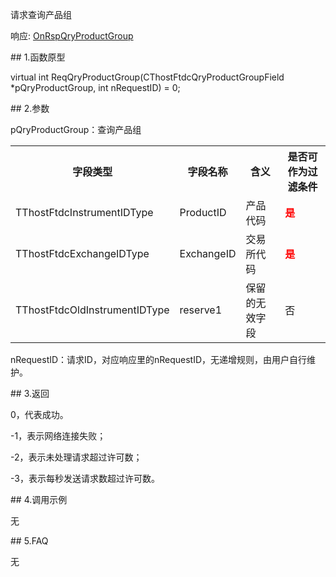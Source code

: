 <p>请求查询产品组</p>
<p>响应: <a href="../../CTHOSTFTDCTRADERAPI/ONRSPQRYPRODUCTGROUP/">OnRspQryProductGroup</a></p>
<span class="anchor" id="c56759d3-8d27-4a6b-9b65-a3fce0dc3de7"></span>
## 1.函数原型
<p>virtual int ReqQryProductGroup(CThostFtdcQryProductGroupField *pQryProductGroup, int nRequestID) = 0;</p>
<span class="anchor" id="fad9871c-f676-47e1-b227-18efda84fd88"></span>
## 2.参数
<p>pQryProductGroup：查询产品组</p>
<table><tr><th style="TEXT-ALIGN: center;">字段类型</th><th style="TEXT-ALIGN: center;">字段名称</th><th style="TEXT-ALIGN: center;">含义</th><th style="TEXT-ALIGN: center;">是否可作为过滤条件</th></tr><tr><td style="TEXT-ALIGN: left;">TThostFtdcInstrumentIDType</td>
<td style="TEXT-ALIGN: left;">ProductID</td>
<td style="TEXT-ALIGN: left;">产品代码</td>
<td style="TEXT-ALIGN: left;"><strong><font color="#FF0000">是</font></strong></td>
</tr>
<tr><td style="TEXT-ALIGN: left;">TThostFtdcExchangeIDType</td>
<td style="TEXT-ALIGN: left;">ExchangeID</td>
<td style="TEXT-ALIGN: left;">交易所代码</td>
<td style="TEXT-ALIGN: left;"><strong><font color="#FF0000">是</font></strong></td>
</tr>
<tr><td style="TEXT-ALIGN: left;">TThostFtdcOldInstrumentIDType</td>
<td style="TEXT-ALIGN: left;">reserve1</td>
<td style="TEXT-ALIGN: left;">保留的无效字段</td>
<td style="TEXT-ALIGN: left;">否</td>
</tr>
</table>
<p>nRequestID：请求ID，对应响应里的nRequestID，无递增规则，由用户自行维护。</p>
<span class="anchor" id="92b6c1c1-62ca-41c7-996f-73a9d7858561"></span>
## 3.返回
<p>0，代表成功。</p>
<p>-1，表示网络连接失败；</p>
<p>-2，表示未处理请求超过许可数；</p>
<p>-3，表示每秒发送请求数超过许可数。</p>
<span class="anchor" id="8a16b820-e8e1-4c12-a440-33200e2802d4"></span>
## 4.调用示例
<p>无</p>
<span class="anchor" id="f67406ac-55c6-496d-a2e9-87d374b54ec3"></span>
## 5.FAQ
<p>无</p>
